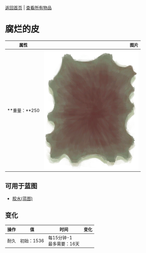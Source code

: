 [返回首页](index.md)   |  [查看所有物品](object.md)
# 腐烂的皮  
>   
  
  属性  |   图片   
 ----  |  ----:   
 **重量：**250  |  ![](Sprite/ReptileHideFleshed.png)   
  
## 可用于蓝图  
- [胶水(蓝图)](Bp_Glue.md)  
  
  
## 变化  
操作  |  值  |  时间  |  变化  
----  |  ----  |  ----  |  ----  
耐久  |  初始：1536  |  每15分钟-1<br>最多需要：16天  |    
